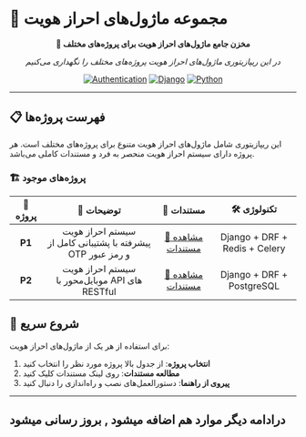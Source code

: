# 🔐 مجموعه ماژول‌های احراز هویت

<div align="center">

**🚀 مخزن جامع ماژول‌های احراز هویت برای پروژه‌های مختلف**

*در این ریپازیتوری ماژول‌های احراز هویت پروژه‌های مختلف را نگهداری می‌کنیم*

[![Authentication](https://img.shields.io/badge/Authentication-Modules-blue?style=for-the-badge)](.)
[![Django](https://img.shields.io/badge/Django-092E20?style=for-the-badge&logo=django&logoColor=white)](https://djangoproject.com/)
[![Python](https://img.shields.io/badge/Python-3776AB?style=for-the-badge&logo=python&logoColor=white)](https://python.org/)

</div>

---

## 📋 **فهرست پروژه‌ها**

این ریپازیتوری شامل ماژول‌های احراز هویت متنوع برای پروژه‌های مختلف است. هر پروژه دارای سیستم احراز هویت منحصر به فرد و مستندات کاملی می‌باشد.

### 🏗️ **پروژه‌های موجود**

<div align="center">

| 📁 **پروژه** | 📝 **توضیحات** | 🔗 **مستندات** | 🛠️ **تکنولوژی** |
|:----------:|:-------------:|:-------------:|:---------------:|
| **P1** | سیستم احراز هویت پیشرفته با پشتیبانی کامل از OTP و رمز عبور | [📖 مشاهده مستندات](./P1/README.md) | Django + DRF + Redis + Celery |
| **P2** | سیستم احراز هویت موبایل‌محور با API های RESTful | [📖 مشاهده مستندات](./P2/README.md) | Django + DRF + PostgreSQL |

</div>

## 🚀 **شروع سریع**

برای استفاده از هر یک از ماژول‌های احراز هویت:

1. **انتخاب پروژه**: از جدول بالا پروژه مورد نظر را انتخاب کنید
2. **مطالعه مستندات**: روی لینک مستندات کلیک کنید
3. **پیروی از راهنما**: دستورالعمل‌های نصب و راه‌اندازی را دنبال کنید

---
## درادامه دیگر موارد هم اضافه میشود , بروز رسانی میشود
